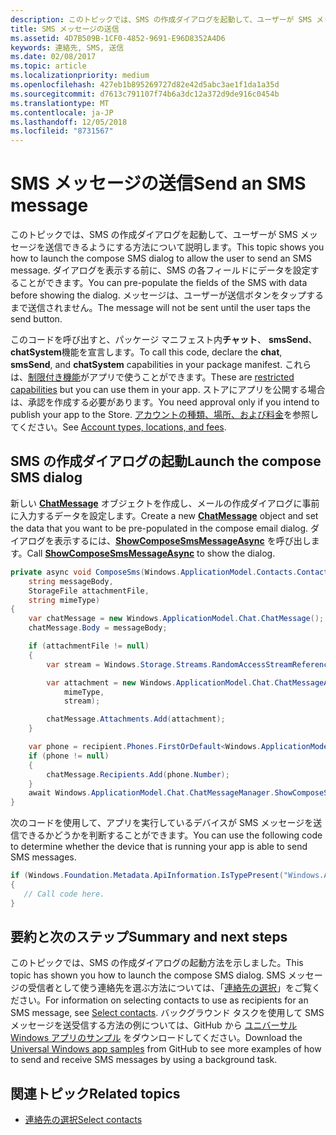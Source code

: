 ```yaml
---
description: このトピックでは、SMS の作成ダイアログを起動して、ユーザーが SMS メッセージを送信できるようにする方法について説明します。 ダイアログを表示する前に、SMS の各フィールドにデータを設定することができます。 メッセージは、ユーザーが送信ボタンをタップするまで送信されません。
title: SMS メッセージの送信
ms.assetid: 4D7B509B-1CF0-4852-9691-E96D8352A4D6
keywords: 連絡先, SMS, 送信
ms.date: 02/08/2017
ms.topic: article
ms.localizationpriority: medium
ms.openlocfilehash: 427eb1b895269727d82e42d5abc3ae1f1da1a35d
ms.sourcegitcommit: d7613c791107f74b6a3dc12a372d9de916c0454b
ms.translationtype: MT
ms.contentlocale: ja-JP
ms.lasthandoff: 12/05/2018
ms.locfileid: "8731567"
---
```

# <a name="send-an-sms-message"></a><span data-ttu-id="7758f-106">SMS メッセージの送信</span><span class="sxs-lookup"><span data-stu-id="7758f-106">Send an SMS message</span></span>

<span data-ttu-id="7758f-107">このトピックでは、SMS の作成ダイアログを起動して、ユーザーが SMS メッセージを送信できるようにする方法について説明します。</span><span class="sxs-lookup"><span data-stu-id="7758f-107">This topic shows you how to launch the compose SMS dialog to allow the user to send an SMS message.</span></span> <span data-ttu-id="7758f-108">ダイアログを表示する前に、SMS の各フィールドにデータを設定することができます。</span><span class="sxs-lookup"><span data-stu-id="7758f-108">You can pre-populate the fields of the SMS with data before showing the dialog.</span></span> <span data-ttu-id="7758f-109">メッセージは、ユーザーが送信ボタンをタップするまで送信されません。</span><span class="sxs-lookup"><span data-stu-id="7758f-109">The message will not be sent until the user taps the send button.</span></span>

<span data-ttu-id="7758f-110">このコードを呼び出すと、パッケージ マニフェスト内**チャット**、 **smsSend**、 **chatSystem**機能を宣言します。</span><span class="sxs-lookup"><span data-stu-id="7758f-110">To call this code, declare the **chat**, **smsSend**, and **chatSystem** capabilities in your package manifest.</span></span> <span data-ttu-id="7758f-111">これらは、[制限付き機能](https://docs.microsoft.com/windows/uwp/packaging/app-capability-declarations#special-and-restricted-capabilities)がアプリで使うことができます。</span><span class="sxs-lookup"><span data-stu-id="7758f-111">These are [restricted capabilities](https://docs.microsoft.com/windows/uwp/packaging/app-capability-declarations#special-and-restricted-capabilities) but you can use them in your app.</span></span> <span data-ttu-id="7758f-112">ストアにアプリを公開する場合は、承認を作成する必要があります。</span><span class="sxs-lookup"><span data-stu-id="7758f-112">You need approval only if you intend to publish your app to the Store.</span></span> <span data-ttu-id="7758f-113">[アカウントの種類、場所、および料金](https://docs.microsoft.com/windows/uwp/publish/account-types-locations-and-fees)を参照してください。</span><span class="sxs-lookup"><span data-stu-id="7758f-113">See [Account types, locations, and fees](https://docs.microsoft.com/windows/uwp/publish/account-types-locations-and-fees).</span></span>

## <a name="launch-the-compose-sms-dialog"></a><span data-ttu-id="7758f-114">SMS の作成ダイアログの起動</span><span class="sxs-lookup"><span data-stu-id="7758f-114">Launch the compose SMS dialog</span></span>

<span data-ttu-id="7758f-115">新しい [**ChatMessage**](https://msdn.microsoft.com/library/windows/apps/windows.applicationmodel.chat.chatmessage) オブジェクトを作成し、メールの作成ダイアログに事前に入力するデータを設定します。</span><span class="sxs-lookup"><span data-stu-id="7758f-115">Create a new [**ChatMessage**](https://msdn.microsoft.com/library/windows/apps/windows.applicationmodel.chat.chatmessage) object and set the data that you want to be pre-populated in the compose email dialog.</span></span> <span data-ttu-id="7758f-116">ダイアログを表示するには、[**ShowComposeSmsMessageAsync**](https://msdn.microsoft.com/library/windows/apps/windows.applicationmodel.chat.chatmessagemanager.showcomposesmsmessageasync) を呼び出します。</span><span class="sxs-lookup"><span data-stu-id="7758f-116">Call [**ShowComposeSmsMessageAsync**](https://msdn.microsoft.com/library/windows/apps/windows.applicationmodel.chat.chatmessagemanager.showcomposesmsmessageasync) to show the dialog.</span></span>

```cs
private async void ComposeSms(Windows.ApplicationModel.Contacts.Contact recipient,
    string messageBody,
    StorageFile attachmentFile,
    string mimeType)
{
    var chatMessage = new Windows.ApplicationModel.Chat.ChatMessage();
    chatMessage.Body = messageBody;

    if (attachmentFile != null)
    {
        var stream = Windows.Storage.Streams.RandomAccessStreamReference.CreateFromFile(attachmentFile);

        var attachment = new Windows.ApplicationModel.Chat.ChatMessageAttachment(
            mimeType,
            stream);

        chatMessage.Attachments.Add(attachment);
    }

    var phone = recipient.Phones.FirstOrDefault<Windows.ApplicationModel.Contacts.ContactPhone>();
    if (phone != null)
    {
        chatMessage.Recipients.Add(phone.Number);
    }
    await Windows.ApplicationModel.Chat.ChatMessageManager.ShowComposeSmsMessageAsync(chatMessage);
}
```

<span data-ttu-id="7758f-117">次のコードを使用して、アプリを実行しているデバイスが SMS メッセージを送信できるかどうかを判断することができます。</span><span class="sxs-lookup"><span data-stu-id="7758f-117">You can use the following code to determine whether the device that is running your app is able to send SMS messages.</span></span>

```csharp
if (Windows.Foundation.Metadata.ApiInformation.IsTypePresent("Windows.ApplicationModel.Chat"))
{
   // Call code here.
}
```

## <a name="summary-and-next-steps"></a><span data-ttu-id="7758f-118">要約と次のステップ</span><span class="sxs-lookup"><span data-stu-id="7758f-118">Summary and next steps</span></span>

<span data-ttu-id="7758f-119">このトピックでは、SMS の作成ダイアログの起動方法を示しました。</span><span class="sxs-lookup"><span data-stu-id="7758f-119">This topic has shown you how to launch the compose SMS dialog.</span></span> <span data-ttu-id="7758f-120">SMS メッセージの受信者として使う連絡先を選ぶ方法については、「[連絡先の選択](selecting-contacts.md)」をご覧ください。</span><span class="sxs-lookup"><span data-stu-id="7758f-120">For information on selecting contacts to use as recipients for an SMS message, see [Select contacts](selecting-contacts.md).</span></span> <span data-ttu-id="7758f-121">バックグラウンド タスクを使用して SMS メッセージを送受信する方法の例については、GitHub から [ユニバーサル Windows アプリのサンプル](http://go.microsoft.com/fwlink/p/?linkid=619979) をダウンロードしてください。</span><span class="sxs-lookup"><span data-stu-id="7758f-121">Download the [Universal Windows app samples](http://go.microsoft.com/fwlink/p/?linkid=619979) from GitHub to see more examples of how to send and receive SMS messages by using a background task.</span></span>

## <a name="related-topics"></a><span data-ttu-id="7758f-122">関連トピック</span><span class="sxs-lookup"><span data-stu-id="7758f-122">Related topics</span></span>

* [<span data-ttu-id="7758f-123">連絡先の選択</span><span class="sxs-lookup"><span data-stu-id="7758f-123">Select contacts</span></span>](selecting-contacts.md)
